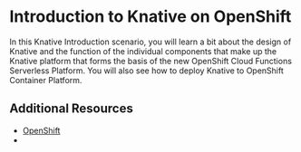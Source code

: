 # Introduction to Knative on OpenShift

In this Knative Introduction scenario, you will learn a bit about the design of Knative and the function of the individual
components that make up the Knative platform that forms the basis of the new OpenShift Cloud Functions Serverless
Platform.  You will also see how to deploy Knative to OpenShift Container Platform.  

## Additional Resources

* [OpenShift](https://www.openshift.com/)
* 
